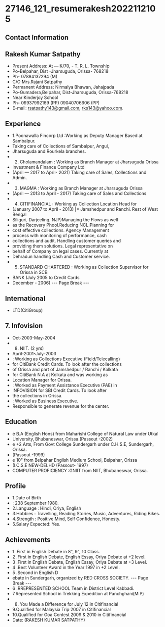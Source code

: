 # 27146_121_resumerakesh2022112105

## Contact Information



## Rakesh Kumar Satpathy

* Present Address: At — K/70, - T. R. L. Township
* Po-Belpahar, Dist -Jharsuguda, Orissa- 768218
* Ph- 07894137294 (M)
* C/O Mrs.Rajani Satpathy
* Permanent Address: Nirmalya Bhawan, Jahajpada
* Po-Gumadera,Belpahar, Dist-Jharsuguda, Orissa-768218
* Near Kinderjoy School
* Ph- 09937992169 (PP) 09040706606 (PP)
* E-mail: rsatpathy143@gmail.com, rks143@yahoo.com.


## Experience

* 1.Poonawalla Fincorp Ltd :Working as Deputy Manager Based at Sambalpur.
* Taking care of Collections of Sambalpur, Angul,
* Jharsuguda and Rourkela branches.
* 2. Cholamandalam : Working as Branch Manager at Jharsuguda Orissa
* Investment & Finance Company Ltd
* (April — 2017 to April- 2021) Taking care of Sales, Collections and Admin.
* 3. MAGMA : Working as Branch Manager at Jharsuguda Orissa
* (April — 2013 to April - 2017) Taking care of Sales and Collections
* 4. CITIFINANCIAL : Working as Collection Location Head for
* (January 2007 to April - 2013) |= Jamshedpur and Ranchi. Rest of West Bengal
* Siliguri, Darjeeling, NJP)Managing the Flows as well
* as the Recovery Phool.Reducing NCL.Planning for
* cost effective collections. Agency Management
* process with monitoring of performance, cash
* collections and audit. Handling customer queries and
* providing them solutions. Legal representative on
* behalf of Company on legal cases. Currently at
* Dehradun handling Cash and Customer service.
* 5. STANDARD CHARTERED : Working as Collection Supervisor for Orissa in SCB
* BANK (July 2005 to Credit Cards
* December - 2006)
--- Page Break ---


## International

* LTD(CitiGroup)


## 7. Infovision

* Oct-2003-May-2004
* 8. NIIT. (2 yrs)
* April-2001-July-2003
* : Working as Collections Executive (Field/Telecalling)
* for CitiBank Credit Cards. To look after the collections
* of Orissa and part of Jamshedpur / Ranchi / Kolkata
* for CitiBank N.A at Kolkata and was working as
* Location Manager for Orissa.
* : Worked as Payment Assistance Executive (PAE) in
* INFOVISION for SBI Credit Cards. To look after
* the collections in Orissa.
* : Worked as Business Executive.
* Responsible to generate revenue for the center.


## Education

* e B.A (English Hons) from Maharishi College of Natural Law under Utkal
* University, Bhubaneswar, Orissa.(Passout -2002)
* e +2 Arts, From Govt College Sundergarh under C.H.S.E, Sundergarh, Orissa.
* (Passout -1999)
* e 10" from Belpahar English Medium School, Belpahar, Orissa
* (I.C.S.E NEW-DELHD (Passout- 1997)
* COMPUTER PROFICIENCY :GNIIT from NIIT, Bhubaneswar, Orissa.


## Profile

* 1.Date of Birth
* : 238 September 1980.
* 2.Language : Hindi, Oriya, English
* 3.Hobbies : Travelling, Reading Stories, Music, Adventures, Riding Bikes.
* 4.Strength : Positive Mind, Self Confidence, Honesty.
* 5.Salary Expected: Yes.


## Achievements

* 1 .First in English Debate in 8", 9", 10 Class.
* 2 .First in English Debate, English Essay, Oriya Debate at +2 level.
* 3 .First in English Debate, English Essay, Oriya Debate at +3 Level.
* 4 .Best Volunteer Award in the Year 1997 in +2 Level.
* 5 .Second in English D
* ebate in Sundergarh, organized by RED CROSS SOCIETY.
--- Page Break ---
* 6 .RREPRESENTED SCHOOL Team in District Level Kabbadi.
* 7.Represented School in Trekking Expedition at Panchghani(M.P)
* 8. You Made a Difference for July 12 in Citifinancial
* 9.Qualified for Malaysia Trip 2007 in Citifinancial
* 10.Qualified for Goa Contest 2009 & 2010 in Citifinancial
* Date: (RAKESH KUMAR SATPATHY)

